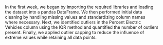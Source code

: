 In the first week, we began by importing the required libraries and loading the dataset into a pandas DataFrame. We then performed initial data cleaning by handling
missing values and standardizing column names where necessary. Next, we identified outliers in the Percent Electric Vehicles column using the IQR method and quantified 
the number of outliers present. Finally, we applied outlier capping  to reduce the
influence of extreme values while retaining all data points.
